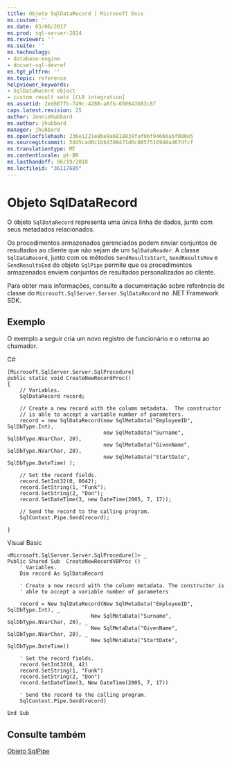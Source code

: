 ```yaml
---
title: Objeto SqlDataRecord | Microsoft Docs
ms.custom: ''
ms.date: 03/06/2017
ms.prod: sql-server-2014
ms.reviewer: ''
ms.suite: ''
ms.technology:
- database-engine
- docset-sql-devref
ms.tgt_pltfrm: ''
ms.topic: reference
helpviewer_keywords:
- SqlDataRecord object
- custom result sets [CLR integration]
ms.assetid: 2ed667fb-749c-4280-a8fb-650643683c8f
caps.latest.revision: 25
author: JennieHubbard
ms.author: jhubbard
manager: jhubbard
ms.openlocfilehash: 236e1221e8be9a6818839faf06f94666a5f000e5
ms.sourcegitcommit: 5dd5cad0c1bbd308471d6c885f516948ad67dfcf
ms.translationtype: MT
ms.contentlocale: pt-BR
ms.lasthandoff: 06/19/2018
ms.locfileid: "36117685"
---
```

# <a name="sqldatarecord-object"></a>Objeto SqlDataRecord
  O objeto `SqlDataRecord` representa uma única linha de dados, junto com seus metadados relacionados.  
  
 Os procedimentos armazenados gerenciados podem enviar conjuntos de resultados ao cliente que não sejam de um `SqlDataReader`. A classe `SqlDataRecord`, junto com os métodos `SendResultsStart`, `SendResultsRow` e `SendResultsEnd` do objeto `SqlPipe` permite que os procedimentos armazenados enviem conjuntos de resultados personalizados ao cliente.  
  
 Para obter mais informações, consulte a documentação sobre referência de classe do `Microsoft.SqlServer.Server.SqlDataRecord` no .NET Framework SDK.  
  
## <a name="example"></a>Exemplo  
 O exemplo a seguir cria um novo registro de funcionário e o retorna ao chamador.  
  
 C#  
  
```  
[Microsoft.SqlServer.Server.SqlProcedure]  
public static void CreateNewRecordProc()  
{  
    // Variables.         
    SqlDataRecord record;  
  
    // Create a new record with the column metadata.  The constructor   
    // is able to accept a variable number of parameters.  
    record = new SqlDataRecord(new SqlMetaData("EmployeeID", SqlDbType.Int),  
                               new SqlMetaData("Surname", SqlDbType.NVarChar, 20),  
                               new SqlMetaData("GivenName", SqlDbType.NVarChar, 20),  
                               new SqlMetaData("StartDate", SqlDbType.DateTime) );  
  
    // Set the record fields.  
    record.SetInt32(0, 0042);  
    record.SetString(1, "Funk");  
    record.SetString(2, "Don");  
    record.SetDateTime(3, new DateTime(2005, 7, 17));  
  
    // Send the record to the calling program.  
    SqlContext.Pipe.Send(record);  
  
}  
```  
  
 Visual Basic  
  
```  
<Microsoft.SqlServer.Server.SqlProcedure()> _  
Public Shared Sub  CreateNewRecordVBProc ()  
    ' Variables.  
    Dim record As SqlDataRecord  
  
    ' Create a new record with the column metadata. The constructor is   
    ' able to accept a variable number of parameters  
  
    record = New SqlDataRecord(New SqlMetaData("EmployeeID", SqlDbType.Int), _  
                           New SqlMetaData("Surname", SqlDbType.NVarChar, 20), _  
                           New SqlMetaData("GivenName", SqlDbType.NVarChar, 20), _  
                           New SqlMetaData("StartDate", SqlDbType.DateTime))  
  
    ' Set the record fields.  
    record.SetInt32(0, 42)  
    record.SetString(1, "Funk")  
    record.SetString(2, "Don")  
    record.SetDateTime(3, New DateTime(2005, 7, 17))  
  
    ' Send the record to the calling program.  
    SqlContext.Pipe.Send(record)  
  
End Sub  
```  
  
## <a name="see-also"></a>Consulte também  
 [Objeto SqlPipe](sqlpipe-object.md)  
  
  